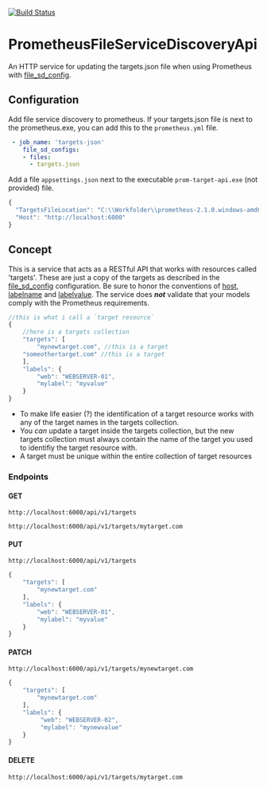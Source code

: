 [![Build Status](https://travis-ci.org/SylvesterMachielse/PrometheusFileServiceDiscoveryApi.svg?branch=master)](https://travis-ci.org/SylvesterMachielse/PrometheusFileServiceDiscoveryApi)

# PrometheusFileServiceDiscoveryApi
An HTTP service for updating the targets.json file when using Prometheus with 
[file_sd_config](https://prometheus.io/docs/prometheus/latest/configuration/configuration/#%3Cfile_sd_config%3E). 

## Configuration
Add file service discovery to prometheus. If your targets.json file is next to the prometheus.exe, you can add this to the `prometheus.yml` file.
```YAML
 - job_name: 'targets-json'
    file_sd_configs:
    - files:
      - targets.json
```

Add a file `appsettings.json` next to the executable `prom-target-api.exe` (not provided) file.

```javascript
{ 
  "TargetsFileLocation": "C:\\Workfolder\\prometheus-2.1.0.windows-amd64\\targets.json",
  "Host": "http://localhost:6000"
}
```

## Concept
This is a service that acts as a RESTful API that works with resources called 'targets'. These are just a copy of the targets as described in the [file_sd_config](https://prometheus.io/docs/prometheus/latest/configuration/configuration/#%3Clabelname%3E) configuration. Be sure to honor the conventions of [host](https://prometheus.io/docs/prometheus/latest/configuration/configuration/#%3Chost%3E), [labelname](https://prometheus.io/docs/prometheus/latest/configuration/configuration/#%3Clabelname%3E) and [labelvalue](https://prometheus.io/docs/prometheus/latest/configuration/configuration/#%3Clabelname%3E). The service does **_not_** validate that your models comply with the Prometheus requirements. 

``` javascript
//this is what i call a `target resource` 
{
    //here is a targets collection
    "targets": [
        "mynewtarget.com", //this is a target
	"someothertarget.com" //this is a target
    ],
    "labels": {
        "web": "WEBSERVER-01",      
        "mylabel": "myvalue"      
    }
}
```

* To make life easier (?) the identification of a target resource works with any of the target names in the targets collection. 
* You _can_ update a target inside the targets collection, but the new targets collection must always contain the name of the target you used to identifiy the target resource with.
* A target must be unique within the entire collection of target resources

### Endpoints
#### GET
`http://localhost:6000/api/v1/targets`

`http://localhost:6000/api/v1/targets/mytarget.com` 

#### PUT
`http://localhost:6000/api/v1/targets`

``` javascript
{
    "targets": [
        "mynewtarget.com"
    ],
    "labels": {
        "web": "WEBSERVER-01",      
        "mylabel": "myvalue"      
    }
}
```

#### PATCH
`http://localhost:6000/api/v1/targets/mynewtarget.com`

``` javascript
{
    "targets": [
        "mynewtarget.com"
    ],
    "labels": {
         "web": "WEBSERVER-02",       
         "mylabel": "mynewvalue"       
    }
}
```

#### DELETE
`http://localhost:6000/api/v1/targets/mytarget.com`
